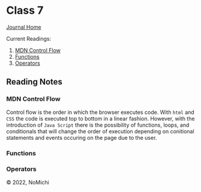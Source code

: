 # Class 7

[Journal Home](README.md)

Current Readings:

1. [MDN Control Flow](https://developer.mozilla.org/en-US/docs/Glossary/Control_flow)
2. [Functions](https://www.w3schools.com/js/js_functions.asp)
3. [Operators](https://www.w3schools.com/js/js_operators.asp)

## Reading Notes

### MDN Control Flow

Control flow is the order in which the browser executes code. With `html` and `CSS` the code is executed top to bottom in a linear fashion. However, with the introduction of `Java Script` there is the possibility of functions, loops, and conditionals that will change the order of execution depending on conitional statements and events occuring on the page due to the user.

### Functions



### Operators

&copy; 2022, NoMichi
